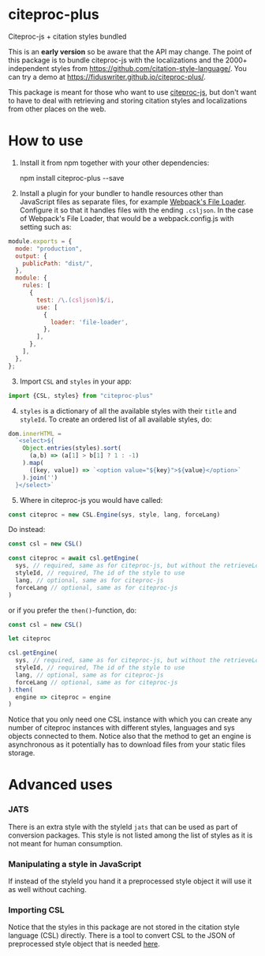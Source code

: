 # citeproc-plus
Citeproc-js + citation styles bundled

This is an **early version** so be aware that the API may change. The point of this package is to bundle citeproc-js with the localizations and the 2000+ independent styles from https://github.com/citation-style-language/. You can try a demo at https://fiduswriter.github.io/citeproc-plus/.

This package is meant for those who want to use [citeproc-js](https://github.com/Juris-M/citeproc-js), but don't want to have to deal with retrieving and storing citation styles and localizations from other places on the web.

How to use
=======

1. Install it from npm together with your other dependencies:

    npm install citeproc-plus --save

2. Install a plugin for your bundler to handle resources other than JavaScript files as separate files, for example [Webpack's File Loader](https://github.com/webpack-contrib/file-loader). Configure it so that it handles files with the ending `.csljson`. In the case of Webpack's File Loader, that would be a webpack.config.js with setting such as:

```js
module.exports = {
  mode: "production",
  output: {
    publicPath: "dist/",
  },
  module: {
    rules: [
      {
        test: /\.(csljson)$/i,
        use: [
          {
            loader: 'file-loader',
          },
        ],
      },
    ],
  },
};
```

3. Import `CSL` and `styles` in your app:

```js
import {CSL, styles} from "citeproc-plus"
```


4. `styles` is a dictionary of all the available styles with their `title` and `styleId`. To create an ordered list of all available styles, do:

```js
dom.innerHTML =
  `<select>${
    Object.entries(styles).sort(
      (a,b) => (a[1] > b[1] ? 1 : -1)
    ).map(
      ([key, value]) => `<option value="${key}">${value}</option>`
    ).join('')
  }</select>`
```

5. Where in citeproc-js you would have called:

```js
const citeproc = new CSL.Engine(sys, style, lang, forceLang)
```

Do instead:

```js
const csl = new CSL()

const citeproc = await csl.getEngine(
  sys, // required, same as for citeproc-js, but without the retrieveLocale method
  styleId, // required, The id of the style to use
  lang, // optional, same as for citeproc-js
  forceLang // optional, same as for citeproc-js
)
```

or if you prefer the `then()`-function, do:

```js
const csl = new CSL()

let citeproc

csl.getEngine(
  sys, // required, same as for citeproc-js, but without the retrieveLocale method
  styleId, // required, The id of the style to use
  lang, // optional, same as for citeproc-js
  forceLang // optional, same as for citeproc-js
).then(
  engine => citeproc = engine
)
```

Notice that you only need one CSL instance with which you can create any number of citeproc instances with different styles, languages and sys objects connected to them.
Notice also that the method to get an engine is asynchronous as it potentially has to download files from your static files storage.


Advanced uses
=======

### JATS ###

There is an extra style with the styleId `jats` that can be used as part of conversion packages. This style is not listed among the list of styles as it is not meant for human consumption.

### Manipulating a style in JavaScript ###

If instead of the styleId you hand it a preprocessed style object it will use it as well without caching.

### Importing CSL ###

Notice that the styles in this package are not stored in the citation style language (CSL) directly. There is a tool to convert CSL to the JSON of preprocessed style object that is needed [here](https://github.com/Juris-M/citeproc-js/blob/master/tools/makejson.py).
